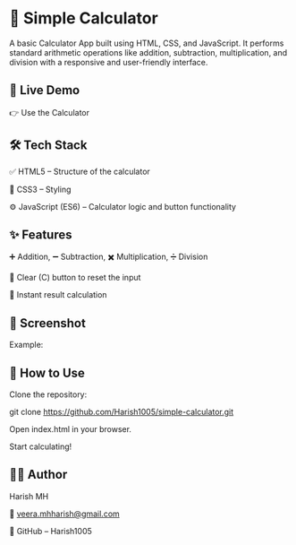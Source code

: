 # 🧮 Simple Calculator
A basic Calculator App built using HTML, CSS, and JavaScript. It performs standard arithmetic operations like addition, subtraction, multiplication, and division with a responsive and user-friendly interface.

## 🔗 Live Demo
👉 Use the Calculator

## 🛠️ Tech Stack
✅ HTML5 – Structure of the calculator

🎨 CSS3 – Styling

⚙️ JavaScript (ES6) – Calculator logic and button functionality

## ✨ Features
➕ Addition, ➖ Subtraction, ✖️ Multiplication, ➗ Division

🧼 Clear (C) button to reset the input

🎯 Instant result calculation


## 📸 Screenshot

Example:


## 📖 How to Use
Clone the repository:

git clone https://github.com/Harish1005/simple-calculator.git

Open index.html in your browser.

Start calculating!

## 👨‍💻 Author
Harish MH

📧 veera.mhharish@gmail.com

🔗 GitHub – Harish1005
